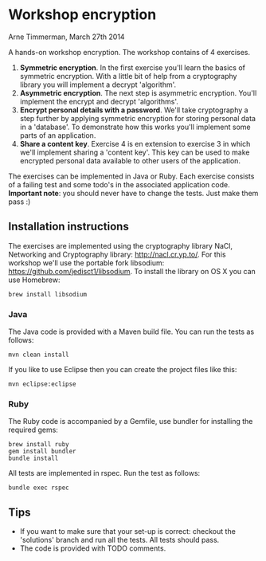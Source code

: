 # Workshop encryption
Arne Timmerman, March 27th 2014

A hands-on workshop encryption. The workshop contains of 4 exercises.

1. **Symmetric encryption**. In the first exercise you'll learn the basics of symmetric encryption. With a little bit of help from a cryptography library you will implement a decrypt 'algorithm'.
2. **Asymmetric encryption**. The next step is asymmetric encryption. You'll implement the encrypt and decrypt 'algorithms'.
3. **Encrypt personal details with a password**. We'll take cryptography a step further by applying symmetric encryption for storing personal data in a 'database'. To demonstrate how this works you'll implement some parts of an application.
4. **Share a content key**. Exercise 4 is en extension to exercise 3 in which we'll implement sharing a 'content key'. This key can be used to make encrypted personal data available to other users of the application.

The exercises can be implemented in Java or Ruby. Each exercise consists of a failing test and some todo's in the associated application code. **Important note**: you should never have to change the tests. Just make them pass :)


## Installation instructions

The exercises are implemented using the cryptography library NaCl, Networking and Cryptography library: http://nacl.cr.yp.to/. For this workshop we'll use the portable fork libsodium: https://github.com/jedisct1/libsodium. To install the library on OS X you can use Homebrew:

    brew install libsodium

### Java

The Java code is provided with a Maven build file. You can run the tests as follows:

    mvn clean install

If you like to use Eclipse then you can create the project files like this:

    mvn eclipse:eclipse

### Ruby

The Ruby code is accompanied by a Gemfile, use bundler for installing the required gems:

    brew install ruby
    gem install bundler
    bundle install

All tests are implemented in rspec. Run the test as follows:

    bundle exec rspec


## Tips

* If you want to make sure that your set-up is correct: checkout the 'solutions' branch and run all the tests. All tests should pass.
* The code is provided with TODO comments.
